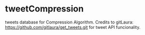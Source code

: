# tweetCompression
tweets database for Compression Algorithm. Credits to gitLaura: https://github.com/gitlaura/get_tweets.git
for tweet API funcionality.
